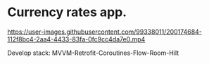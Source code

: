 # Currency rates app.


https://user-images.githubusercontent.com/99338011/200174684-112f8bc4-2aa4-4433-83fa-0fc9cc4da7e0.mp4


Develop stack: MVVM-Retrofit-Coroutines-Flow-Room-Hilt
